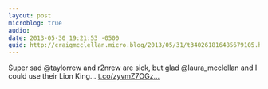 ```yaml
---
layout: post
microblog: true
audio: 
date: 2013-05-30 19:21:53 -0500
guid: http://craigmcclellan.micro.blog/2013/05/31/t340261816485679105.html
---
```

Super sad @taylorrew and r2nrew are sick, but glad @laura_mcclellan and I could use their Lion King… [t.co/zyvmZ7OGz...](http://t.co/zyvmZ7OGzQ)
